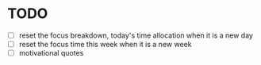 # TODO

- [ ] reset the focus breakdown, today's time allocation when it is a new day
- [ ] reset the focus time this week when it is a new week
- [ ] motivational quotes